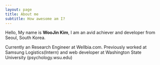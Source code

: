 ```yaml
---
layout: page
title: About me
subtitle: How awesome am I?
---
```


<div id="aboutme-section">

Hello, My name is <strong>WooJin Kim</strong>, I am an avid achiever and developer from Seoul, South Korea.

<p class="about-text">
<span class="fa fa-briefcase about-icon"></span>
Currently an Research Engineer at Wellbia.com. Previously worked at Samsung Logistics(Intern)
and web developer at Washington State University (psychology.wsu.edu)
</p>

</div>